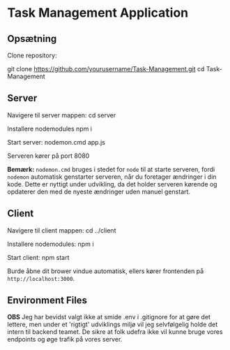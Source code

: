# Task Management Application

## Opsætning

Clone repository:

git clone https://github.com/yourusername/Task-Management.git
cd Task-Management

## Server

Navigere til server mappen:
cd server

Installere nodemodules
npm i

Start server:
nodemon.cmd app.js

Serveren kører på port 8080

**Bemærk:** `nodemon.cmd` bruges i stedet for `node` til at starte serveren, fordi `nodemon` automatisk genstarter serveren, når du foretager ændringer i din kode. Dette er nyttigt under udvikling, da det holder serveren kørende og opdaterer den med de nyeste ændringer uden manuel genstart.


## Client

Navigere til client mappen:
cd ../client

Installere nodemodules:
npm i

Start client:
npm start

Burde åbne dit brower vindue automatisk, ellers kører frontenden på `http://localhost:3000`.

## Environment Files
**OBS** Jeg har bevidst valgt ikke at smide .env i .gitignore for at gøre det lettere, men under et 'rigtigt' udviklings miljø vil jeg selvfølgelig holde det intern til backend teamet. De sikre at folk udefra ikke vil kunne bruge vores endpoints og øge trafik på vores server.
